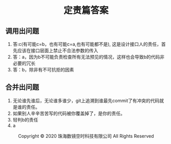 # <center>定责篇答案</center>

## 调用出问题

1. 答:c(有可能c=b，也有可能c=a,也有可能都不是), 这是设计接口人的责任，首先应该在接口层面上禁止不合法参数的传入
2. 答：a，因为b不可能负责检查所有无法预见的情况，这样也会导致b的代码非必要的冗长
3. 答：b，除非有不可抗拒的因素

## 合并出问题

1. 无论谁先谁后，无论谁多谁少，git上追溯到谁最先commit了有冲突的代码就是谁的责任。
2. 如果别人辛辛苦苦写的代码被你覆盖掉了，是你的责任。
3. 轻判b的责任
4. a

<center> Copyright © 2020 珠海数镜空时科技有限公司 All Rights Reserved</center>